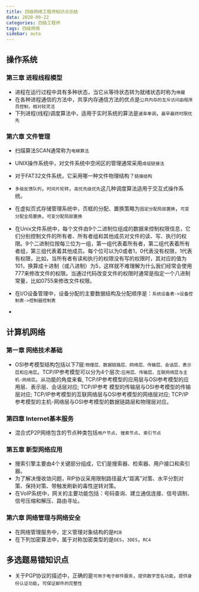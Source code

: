 ```yaml
---
title: 四级网络工程师知识点总结
data: 2020-09-22
categories: 四级工程师
tags: 四级网络
sidebar: auto
---
```


## 操作系统

### 第三章 进程线程模型

- 进程在运行过程中具有多种状态，当它从等待状态转为就绪状态时称为`唤醒`
- 在各种进程通信的方法中，共享内存通信方法的优点是`公共内存的互斥访问由程序员控制，相对较灵活`
- 下列进程(线程)调度算法中，适用于实时系统的算法是`速率单调`，`最早最终时限优先` 

### 第六章 文件管理

- 扫描算法SCAN通常称为`电梯算法`
- UNIX操作系统中，对文件系统中空闲区的管理通常采用`成组链接法`
- 对于FAT32文件系统，它采用哪一种文件物理结构？`链接结构`
- `多级反馈队列`，`时间片轮转`，`高优先级优先`这几种调度算法适用于交互式操作系统。
- 在虚拟页式存储管理系统中，页框的分配、置换策略为`固定分配局部置换`，`可变分配全局置换`，`可变分配局部置换` 
- 在Unix文件系统中，每个文件由9个二进制位组成的数据来控制权限信息，它们分别控制文件的所有者、所有者组和其他成员对文件的读、写、执行的权限。9个二进制位按每三位为一组，第一组代表着所有者，第二组代表着所有者组，第三组代表着其他成员。每个位可以为0或者1，0代表没有权限，1代表有权限，比如，当所有者有读和执行的权限没有写的权限时，其对应的值为101，换算成十进制（或八进制）为5，这样就不难理解为什么我们经常会使用777来修改文件的权限。当通过代码改变文件的权限时通常是指定一个八进制常量，比如0755来修改文件权限。

- 在I/O设备管理中，设备分配的主要数据结构及分配顺序是：`系统设备表->设备控制表->控制器控制表`
- 

## 计算机网络

### 第一章 网络技术基础

- OSI参考模型结构包括以下7层:`物理层、数据链路层、网络层、传输层、会话层、表示层和应用层`。TCP/IP参考模型可以分为4个层次:`应用层、传输层、互联网络层与主机-网络层`。从功能的角度来看, TCP/IP参考模型的应用层与OSI参考模型的应用层、表示层、会话层对应; TCP/IP参考 模型的传输层与OSI参考模型的传输层对应; TCP/IP参考模型的互联网络层与OSI参考模型的网络层对应; TCP/IP参考模型的主机-网络层与OSI参考模型的数据链路层和物理层对应。

### 第四章 Internet基本服务

- 混合式P2P网络包含的节点种类包括`用户节点`、`搜索节点`、`索引节点`

### 第五章 新型网络应用

- 搜索引擎主要由4个关键部分组成，它们是搜索器、检索器、用户接口和索引器。
- 为了解决慢收敛问题，RIP协议采用限制路径最大“距离”对策、水平分割对策、保持对策、带触发刷新的毒性逆转对策。
- 在VoIP系统中，网关的主要功能包括：号码查询、建立通信连接、信号调制、信号压缩和解压、路由寻址。

### 第六章 网络管理与网络安全

- 在网络管理服务中，定义管理对象结构的是`MIB`
- 在下列加密算法中，属于对称加密类型的是`DES`，`3DES`，`RC4` 

## 多选题易错知识点

- 关于PGP协议的描述中，正确的是`可用于电子邮件服务`，`提供数字签名功能`，`提供身份认证功能`，`可保证邮件的完整性` 